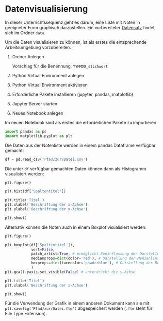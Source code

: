 # Datenvisualisierung

In dieser Unterrichtssequenz geht es darum, eine Liste mit Noten in
geeigneter Form graphisch darzustellen. Ein vorbereiteter 
[Datensatz](data/notenliste.csv)
findet sich im Ordner `data`.

Um die Daten visualisieren zu können, ist als erstes die entsprechende
Arbeitsumgebung vorzubereiten.

1. Ordner Anlegen
   
   Vorschlag für die Benennung: `YYMMDD_stichwort`

2. Python Virtual Environment anlegen
3. Python Virtual Environment aktivieren
4. Erforderliche Pakete installieren (jupyter, pandas, matplotlib)
5. Jupyter Server starten
6. Neues Notebook anlegen

Im neuen Notebook sind als erstes die erforderlichen Pakete zu
importieren.

```python
import pandas as pd
import matplotlib.pyplot as plt
```

Die Daten aus der Notenliste werden in einem pandas Dataframe verfügbar
gemacht:

```python
df = pd.read_csv('Pfad/zur/Datei.csv')
```

Die unter `df` verfügbar gemachten Daten können dann als Histogramm
visualisiert werden:

```python
plt.figure()

plt.hist(df['Spaltentitel'])

plt.title('Titel')
plt.xlabel('Beschriftung der x-Achse')
plt.ylabel('Beschriftung der y-Achse')

plt.show()
```

Alternativ können die Noten auch in einem Boxplot visualisiert werden:

```python
plt.figure()

plt.boxplot(df['Spaltentitel']),
            vert=False,
            patch_artist=True, # ermöglicht Beeinflussung der Darstellung
            medianprops=dict(color='red'), # Darstellung der Medianlinie
            boxprops=dict(facecolor='powderblue'), # Darstellung der Box
            )
plt.gca().yaxis.set_visible(False) # unterdrückt die y-Achse

plt.title('Titel')
plt.xlabel('Beschriftung der x-Achse')

plt.show()
```

Für die Verwendung der Grafik in einem anderen Dokument kann sie mit
`plt.savefig('Pfad/zur/Datei.fte')` abgespeichert werden (`.fte` steht
für File Type Extension).